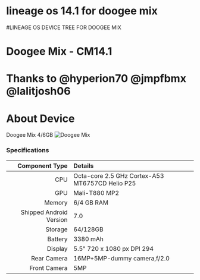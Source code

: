 # lineage os 14.1 for doogee mix
#LINEAGE OS DEVICE TREE FOR DOOGEE MIX
# Doogee Mix - CM14.1
Thanks to @hyperion70 @jmpfbmx @lalitjosh06
=============

# About Device

Doogee Mix 4/6GB
![Doogee Mix](https://www.notebookcheck.net/fileadmin/Notebooks/Doogee/Mix/61SfWTytpNL._SL1000_.jpg "Doogee Mix")

### Specifications

Component Type | Details
-------:|:-------------------------
CPU     | Octa-core 2.5 GHz Cortex-A53 MT6757CD Helio P25
GPU     | Mali-T880 MP2
Memory  | 6/4 GB RAM
Shipped Android Version | 7.0
Storage | 64/128GB
Battery | 3380 mAh
Display | 5.5" 720 x 1080 px DPI 294
Rear Camera | 16MP+5MP-dummy camera,f/2.0
Front Camera | 5MP
